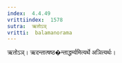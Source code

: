 ```yaml
---
index:  4.4.49
vrittiindex:  1578
sutra:  ऋतोऽञ्
vritti:  balamanorama 
---
```


ऋतोऽञ्। ऋदन्तात्षष्ठ�न्ताद्धर्म्यमित्यर्थे अञित्यर्थः। 

